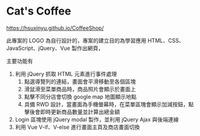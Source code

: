 # Cat's Coffee

https://hsuxinyu.github.io/CoffeeShop/

此專案的 LOGO 為自行設計的，專案的建立目的為學習應用 HTML、CSS、JavaScript、jQuery、Vue 製作出網頁，

主要功能有

1. 利用 jQuery 抓取 HTML 元素進行事件處理
   1. 點選導覽列的連結，畫面會平滑移動至各個區塊
   2. 滑鼠滑至菜單商品時，商品照片會顯示於畫面上
   3. 點擊不同分店會切換 google map 地圖顯示地點
   4. 具備 RWD 設計，當畫面為手機螢幕時，在菜單區塊會顯示加減按鈕，點擊後會即時更新商品數量並計算出總金額
2. Login 區塊使用 jQuery modal 製作，並利用 jQuery Ajax 與後端連線
3. 利用 Vue V-if、V-else 進行畫面主頁及商店畫面切換

